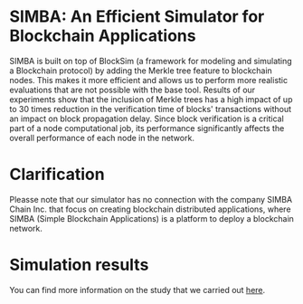 SIMBA: An Efficient Simulator for Blockchain Applications
==============================

SIMBA is built on top of BlockSim (a framework for modeling and simulating a Blockchain protocol) by adding the Merkle tree feature to blockchain nodes. This makes it more efficient and allows us to perform more realistic evaluations that are not possible with the base tool. Results of our experiments show that the inclusion of Merkle trees has a high impact of up to 30 times reduction in the verification time of blocks' transactions without an impact on block propagation delay. Since block verification is a critical part of a node computational job, its performance significantly affects the overall performance of each node in the network.


Clarification
======

Pleasse note that our simulator has no connection with the company SIMBA Chain Inc. that focus on creating blockchain distributed applications, where SIMBA (Simple Blockchain Applications) is a platform to deploy a blockchain network.


Simulation results
======

You can find more information on the study that we carried out [here](https://docs.google.com/spreadsheets/d/1XL2-UALnJVKZfALbkNZkpuciBYoyD4ZAxq1csKob3-Q/edit?usp=sharing).

